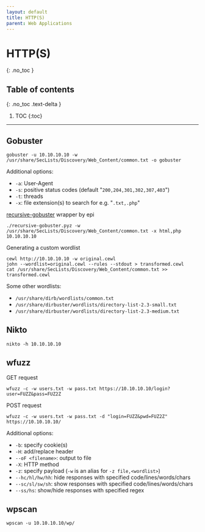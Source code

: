 ```yaml
---
layout: default
title: HTTP(S)
parent: Web Applications
---
```


# HTTP(S)
{: .no_toc }

## Table of contents
{: .no_toc .text-delta }

1. TOC
{:toc}

---

## Gobuster
```shell
gobuster -u 10.10.10.10 -w /usr/share/SecLists/Discovery/Web_Content/common.txt -o gobuster
```

Additional options:
- `-a`: User-Agent
- `-s`: positive status codes (default "`200,204,301,302,307,403`")
- `-t`: threads
- `-x`: file extension(s) to search for e.g. "`.txt,.php`"

[recursive-gobuster](https://github.com/epi052/recursive-gobuster) wrapper by epi
```shell
./recursive-gobuster.pyz -w /usr/share/SecLists/Discovery/Web_Content/common.txt -x html,php 10.10.10.10
```

Generating a custom wordlist
```shell
cewl http://10.10.10.10 -w original.cewl
john --wordlist=original.cewl --rules --stdout > transformed.cewl
cat /usr/share/SecLists/Discovery/Web_Content/common.txt >> transformed.cewl
```

Some other wordlists:
- `/usr/share/dirb/wordlists/common.txt`
- `/usr/share/dirbuster/wordlists/directory-list-2.3-small.txt`
- `/usr/share/dirbuster/wordlists/directory-list-2.3-medium.txt`

## Nikto
```shell
nikto -h 10.10.10.10
```

## wfuzz
GET request

```shell
wfuzz -c -w users.txt -w pass.txt https://10.10.10.10/login?user=FUZZ&pass=FUZ2Z
```

POST request

```shell
wfuzz -c -w users.txt -w pass.txt -d "login=FUZZ&pwd=FUZ2Z" https://10.10.10.10/
```

Additional options:
- `-b`: specify cookie(s)
- `-H`: add/replace header
- `--oF <filename>`: output to file
- `-X`: HTTP method
- `-z`: specify payload (`-w` is an alias for `-z file,<wordlist>`)
- `--hc/hl/hw/hh`: hide responses with specified code/lines/words/chars
- `--sc/sl/sw/sh`: show responses with specified code/lines/words/chars
- `--ss/hs`: show/hide responses with specified regex

## wpscan

```shell
wpscan -u 10.10.10.10/wp/
```